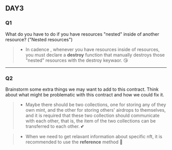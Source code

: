 ## DAY3

### Q1
What do you have to do if you have resources "nested" inside of another resource? ("Nested resources")

> - In cadence , whenever you have resources inside of resources, you must declare a **destroy** function that manually destroys those "nested" resources with the destroy keywaor. 😘


---

### Q2
Brainstorm some extra things we may want to add to this contract. Think about what might be problematic with this contract and how we could fix it.

> - Maybe there should be two collections, one for storing any of they own mint, and the other for storing others' airdrops to themselves, and it is required that these two collection should communicate with each other, that is, the item of the two collections can be transferred to each other. 💕

> - When we need to get relavant information about specific nft, it is recommended to use the **reference** method 🥞